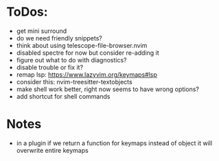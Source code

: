 # ToDos:

- get mini surround 
- do we need friendly snippets?
- think about using telescope-file-browser.nvim
- disabled spectre for now but consider re-adding it
- figure out what to do with diagnostics?
- disable trouble or fix it?
- remap lsp: https://www.lazyvim.org/keymaps#lsp
- consider this: nvim-treesitter-textobjects
- make shell work better, right now seems to have wrong options?
- add shortcut for shell commands


# Notes
- in a plugin if we return a function for keymaps instead of object it will overwrite entire keymaps

